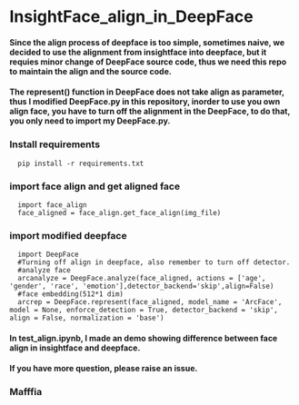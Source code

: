 # InsightFace_align_in_DeepFace
#### Since the align process of deepface is too simple, sometimes naive, we decided to use the alignment from insightface into deepface, but it requies minor change of DeepFace source code, thus we need this repo to maintain the align and the source code.
#### The represent() function in DeepFace does not take align as parameter, thus I modified DeepFace.py in this repository, inorder to use you own align face, you have to turn off the alignment in the DeepFace, to do that, you only need to import my DeepFace.py.
### Install requirements
```
  pip install -r requirements.txt
```
### import face align and get aligned face
```
  import face_align
  face_aligned = face_align.get_face_align(img_file)
 ```
 ### import modified deepface
```
  import DeepFace
  #Turning off align in deepface, also remember to turn off detector.
  #analyze face
  arcanalyze = DeepFace.analyze(face_aligned, actions = ['age', 'gender', 'race', 'emotion'],detector_backend='skip',align=False)
  #face embedding(512*1 dim)
  arcrep = DeepFace.represent(face_aligned, model_name = 'ArcFace', model = None, enforce_detection = True, detector_backend = 'skip', align = False, normalization = 'base')
 ```

#### In test_align.ipynb, I made an demo showing difference between face align in insightface and deepface.

#### If you have more question, please raise an issue.

### Mafffia
